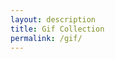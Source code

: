 ```yaml
---
layout: description
title: Gif Collection
permalink: /gif/
---
```

<div class="grid-container" style="display: grid; grid-gap: 20px; grid-template-columns: auto auto auto; justify-items: center;">
    <img class="grid-item" src="kleinkieser.github.io\assets\gifs\starwars.gif" alt="">
    <img class="grid-item" src="https://web.archive.org/web/20091020132040/http://hk.geocities.com/paul_paul_ok/1/arlesimages/star.gif" alt="">
    <img class="grid-item" src="https://web.archive.org/web/20090831120659/http://geocities.com/gunsnrosesvideos/beavis_headbangingmirror.gif" alt="">
    <img class="grid-item" src="https://web.archive.org/web/20040120190632/http://www.geocities.com/tumppi2000/big-guns.gif" alt="">
    <img class="grid-item" src="https://web.archive.org/web/20090904022005/http://www.geocities.com/matronix07/lotsofguns.gif" alt="">
    <img class="grid-item" src="https://web.archive.org/web/20091027070757/http://geocities.com/brittanyguns/hottiedatabase.gif" alt="">
    <img class="grid-item" src="https://web.archive.org/web/20090901165445/http://geocities.com/csguns/articles/goodninjas/gn_gear.gif" alt="">
    <img class="grid-item" src="https://web.archive.org/web/20090820103341/http://geocities.com/brittanyguns/lavalamp2.gif" alt="">
    <img class="grid-item" src="https://web.archive.org/web/20090729025909/http://br.geocities.com/zerocool_guns/saonic.gif" alt="">
    <img class="grid-item" src="https://web.archive.org/web/20090902154732/http://geocities.com/lyrics102000/lyrics_guns_n_roses/KDancingbaby.gif" alt="">
    <img class="grid-item" src="https://web.archive.org/web/20091027155756/http://geocities.com/samgil2000/cowboy_with_guns.gif" alt="">
    <img class="grid-item" src="https://web.archive.org/web/20091026090207/http://geocities.com/DragonballZ/dbzlogo.gif" alt="">
    <img class="grid-item" src="https://web.archive.org/web/20090821231220/http://geocities.com/TimesSquare/Hangar/1367/DragonBallZ/Power_Levels/rotgokuu3.gif" alt="">
    <img class="grid-item" src="https://web.archive.org/web/20020225004846/http://geocities.com:80/drgnkid/DragonBallZ/beam.gif" alt="">
    <img class="grid-item" src="https://web.archive.org/web/20090901182035/http://geocities.com/rich14uk2001/pokemon_dissolve_ss.gif" alt="">
    <img class="grid-item" src="https://web.archive.org/web/20091027074724/http://geocities.com/goldpokemon2002/slapjames.gif" alt="">
    <img class="grid-item" src="https://web.archive.org/web/20090729053212/http://br.geocities.com/reipokemon/vai.gif" alt="">
    <img class="grid-item" src="https://web.archive.org/web/20091020110146/http://hk.geocities.com/iris_comics/naruto06.gif" alt="">
    <img class="grid-item" src="https://web.archive.org/web/20091020051134/http://hk.geocities.com/cat_naruto/icon/eye1.gif" alt="">
    <img class="grid-item" src="https://web.archive.org/web/20091027061914/http://hk.geocities.com/naruto012607/images/logo.gif" alt="">
    <img class="grid-item" src="" alt="">
    <img class="grid-item" src="" alt="">
</div>

